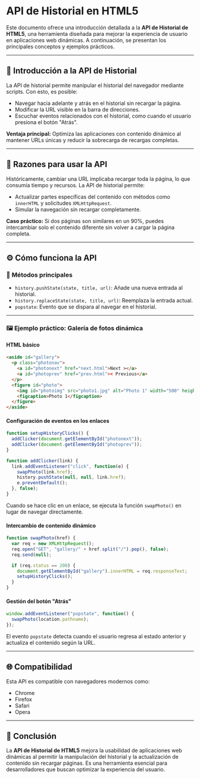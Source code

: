 # API de Historial en HTML5

Este documento ofrece una introducción detallada a la **API de Historial de HTML5**, una herramienta diseñada para mejorar la experiencia de usuario en aplicaciones web dinámicas. A continuación, se presentan los principales conceptos y ejemplos prácticos.

---

## 📖 **Introducción a la API de Historial**

La API de historial permite manipular el historial del navegador mediante scripts. Con esto, es posible:

- Navegar hacia adelante y atrás en el historial sin recargar la página.
- Modificar la URL visible en la barra de direcciones.
- Escuchar eventos relacionados con el historial, como cuando el usuario presiona el botón "Atrás".

**Ventaja principal:** Optimiza las aplicaciones con contenido dinámico al mantener URLs únicas y reducir la sobrecarga de recargas completas.

---

## 🤔 **Razones para usar la API**

Históricamente, cambiar una URL implicaba recargar toda la página, lo que consumía tiempo y recursos. La API de historial permite:

- Actualizar partes específicas del contenido con métodos como `innerHTML` y solicitudes `XMLHttpRequest`.
- Simular la navegación sin recargar completamente.

**Caso práctico:** Si dos páginas son similares en un 90%, puedes intercambiar solo el contenido diferente sin volver a cargar la página completa.

---

## ⚙️ **Cómo funciona la API**

### 🔑 **Métodos principales**
- `history.pushState(state, title, url)`: Añade una nueva entrada al historial.
- `history.replaceState(state, title, url)`: Reemplaza la entrada actual.
- `popstate`: Evento que se dispara al navegar en el historial.

---

### 🖼️ **Ejemplo práctico: Galería de fotos dinámica**

#### **HTML básico**
```html
<aside id="gallery">
  <p class="photonav">
    <a id="photonext" href="next.html">Next ></a>
    <a id="photoprev" href="prev.html">< Previous</a>
  </p>
  <figure id="photo">
    <img id="photoimg" src="photo1.jpg" alt="Photo 1" width="500" height="375">
    <figcaption>Photo 1</figcaption>
  </figure>
</aside>
```

#### **Configuración de eventos en los enlaces**
```javascript
function setupHistoryClicks() {
  addClicker(document.getElementById("photonext"));
  addClicker(document.getElementById("photoprev"));
}

function addClicker(link) {
  link.addEventListener("click", function(e) {
    swapPhoto(link.href);
    history.pushState(null, null, link.href);
    e.preventDefault();
  }, false);
}
```
Cuando se hace clic en un enlace, se ejecuta la función `swapPhoto()` en lugar de navegar directamente.

#### **Intercambio de contenido dinámico**
```javascript
function swapPhoto(href) {
  var req = new XMLHttpRequest();
  req.open("GET", "gallery/" + href.split("/").pop(), false);
  req.send(null);

  if (req.status == 200) {
    document.getElementById("gallery").innerHTML = req.responseText;
    setupHistoryClicks();
  }
}
```

#### **Gestión del botón "Atrás"**
```javascript
window.addEventListener("popstate", function() {
  swapPhoto(location.pathname);
});
```
El evento `popstate` detecta cuando el usuario regresa al estado anterior y actualiza el contenido según la URL.

---

## 🌐 **Compatibilidad**

Esta API es compatible con navegadores modernos como:

- Chrome
- Firefox
- Safari
- Opera

---

## 📝 **Conclusión**

La **API de Historial de HTML5** mejora la usabilidad de aplicaciones web dinámicas al permitir la manipulación del historial y la actualización de contenido sin recargar páginas. Es una herramienta esencial para desarrolladores que buscan optimizar la experiencia del usuario.
